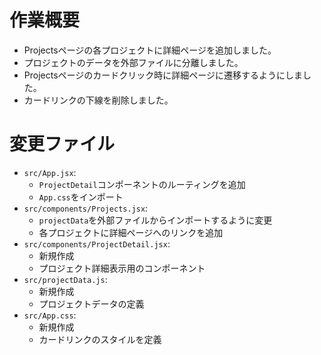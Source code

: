 # 作業概要

- Projectsページの各プロジェクトに詳細ページを追加しました。
- プロジェクトのデータを外部ファイルに分離しました。
- Projectsページのカードクリック時に詳細ページに遷移するようにしました。
- カードリンクの下線を削除しました。

# 変更ファイル

- `src/App.jsx`:
    - `ProjectDetail`コンポーネントのルーティングを追加
    - `App.css`をインポート
- `src/components/Projects.jsx`:
    - `projectData`を外部ファイルからインポートするように変更
    - 各プロジェクトに詳細ページへのリンクを追加
- `src/components/ProjectDetail.jsx`:
    - 新規作成
    - プロジェクト詳細表示用のコンポーネント
- `src/projectData.js`:
    - 新規作成
    - プロジェクトデータの定義
- `src/App.css`:
    - 新規作成
    - カードリンクのスタイルを定義
